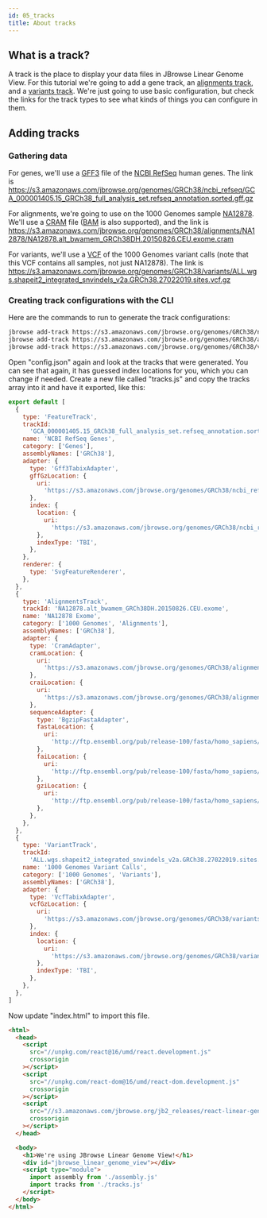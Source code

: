 ```yaml
---
id: 05_tracks
title: About tracks
---
```


## What is a track?

A track is the place to display your data files in JBrowse Linear Genome View.
For this tutorial we're going to add a gene track, an
[alignments track](../../user_guide#alignments-tracks), and a
[variants track](../../user_guide#variant-tracks). We're just going to use basic
configuration, but check the links for the track types to see what kinds of
things you can configure in them.

## Adding tracks

### Gathering data

For genes, we'll use a
[GFF3](https://github.com/The-Sequence-Ontology/Specifications/blob/5c119af6316ccfbc6975af86d0e34157226d208d/gff3.md)
file of the [NCBI RefSeq](https://www.ncbi.nlm.nih.gov/refseq/) human genes. The
link is
https://s3.amazonaws.com/jbrowse.org/genomes/GRCh38/ncbi_refseq/GCA_000001405.15_GRCh38_full_analysis_set.refseq_annotation.sorted.gff.gz

For alignments, we're going to use on the 1000 Genomes sample
[NA12878](https://www.internationalgenome.org/data-portal/sample/NA12878). We'll
use a [CRAM](https://samtools.github.io/hts-specs/CRAMv3.pdf) file
([BAM](https://samtools.github.io/hts-specs/SAMv1.pdf) is also supported), and
the link is
https://s3.amazonaws.com/jbrowse.org/genomes/GRCh38/alignments/NA12878/NA12878.alt_bwamem_GRCh38DH.20150826.CEU.exome.cram

For variants, we'll use a
[VCF](https://samtools.github.io/hts-specs/VCFv4.3.pdf) of the 1000 Genomes
variant calls (note that this VCF contains all samples, not just NA12878). The
link is
https://s3.amazonaws.com/jbrowse.org/genomes/GRCh38/variants/ALL.wgs.shapeit2_integrated_snvindels_v2a.GRCh38.27022019.sites.vcf.gz

### Creating track configurations with the CLI

Here are the commands to run to generate the track configurations:

```sh
jbrowse add-track https://s3.amazonaws.com/jbrowse.org/genomes/GRCh38/ncbi_refseq/GCA_000001405.15_GRCh38_full_analysis_set.refseq_annotation.sorted.gff.gz --name "NCBI RefSeq Genes" --category "Genes" --config '{"renderer": {"type": "SvgFeatureRenderer"}}' --skipCheck
jbrowse add-track https://s3.amazonaws.com/jbrowse.org/genomes/GRCh38/alignments/NA12878/NA12878.alt_bwamem_GRCh38DH.20150826.CEU.exome.cram --name "NA12878 Exome" --category "1000 Genomes, Alignments" --skipCheck
jbrowse add-track https://s3.amazonaws.com/jbrowse.org/genomes/GRCh38/variants/ALL.wgs.shapeit2_integrated_snvindels_v2a.GRCh38.27022019.sites.vcf.gz --name "1000 Genomes Variant Calls" --category "1000 Genomes, Variants" --skipCheck
```

Open "config.json" again and look at the tracks that were generated. You can see
that again, it has guessed index locations for you, which you can change if
needed. Create a new file called "tracks.js" and copy the tracks array into it
and have it exported, like this:

```javascript title="tracks.js"
export default [
  {
    type: 'FeatureTrack',
    trackId:
      'GCA_000001405.15_GRCh38_full_analysis_set.refseq_annotation.sorted.gff',
    name: 'NCBI RefSeq Genes',
    category: ['Genes'],
    assemblyNames: ['GRCh38'],
    adapter: {
      type: 'Gff3TabixAdapter',
      gffGzLocation: {
        uri:
          'https://s3.amazonaws.com/jbrowse.org/genomes/GRCh38/ncbi_refseq/GCA_000001405.15_GRCh38_full_analysis_set.refseq_annotation.sorted.gff.gz',
      },
      index: {
        location: {
          uri:
            'https://s3.amazonaws.com/jbrowse.org/genomes/GRCh38/ncbi_refseq/GCA_000001405.15_GRCh38_full_analysis_set.refseq_annotation.sorted.gff.gz.tbi',
        },
        indexType: 'TBI',
      },
    },
    renderer: {
      type: 'SvgFeatureRenderer',
    },
  },
  {
    type: 'AlignmentsTrack',
    trackId: 'NA12878.alt_bwamem_GRCh38DH.20150826.CEU.exome',
    name: 'NA12878 Exome',
    category: ['1000 Genomes', 'Alignments'],
    assemblyNames: ['GRCh38'],
    adapter: {
      type: 'CramAdapter',
      cramLocation: {
        uri:
          'https://s3.amazonaws.com/jbrowse.org/genomes/GRCh38/alignments/NA12878/NA12878.alt_bwamem_GRCh38DH.20150826.CEU.exome.cram',
      },
      craiLocation: {
        uri:
          'https://s3.amazonaws.com/jbrowse.org/genomes/GRCh38/alignments/NA12878/NA12878.alt_bwamem_GRCh38DH.20150826.CEU.exome.cram.crai',
      },
      sequenceAdapter: {
        type: 'BgzipFastaAdapter',
        fastaLocation: {
          uri:
            'http://ftp.ensembl.org/pub/release-100/fasta/homo_sapiens/dna_index/Homo_sapiens.GRCh38.dna.toplevel.fa.gz',
        },
        faiLocation: {
          uri:
            'http://ftp.ensembl.org/pub/release-100/fasta/homo_sapiens/dna_index/Homo_sapiens.GRCh38.dna.toplevel.fa.gz.fai',
        },
        gziLocation: {
          uri:
            'http://ftp.ensembl.org/pub/release-100/fasta/homo_sapiens/dna_index/Homo_sapiens.GRCh38.dna.toplevel.fa.gz.gzi',
        },
      },
    },
  },
  {
    type: 'VariantTrack',
    trackId:
      'ALL.wgs.shapeit2_integrated_snvindels_v2a.GRCh38.27022019.sites.vcf',
    name: '1000 Genomes Variant Calls',
    category: ['1000 Genomes', 'Variants'],
    assemblyNames: ['GRCh38'],
    adapter: {
      type: 'VcfTabixAdapter',
      vcfGzLocation: {
        uri:
          'https://s3.amazonaws.com/jbrowse.org/genomes/GRCh38/variants/ALL.wgs.shapeit2_integrated_snvindels_v2a.GRCh38.27022019.sites.vcf.gz',
      },
      index: {
        location: {
          uri:
            'https://s3.amazonaws.com/jbrowse.org/genomes/GRCh38/variants/ALL.wgs.shapeit2_integrated_snvindels_v2a.GRCh38.27022019.sites.vcf.gz.tbi',
        },
        indexType: 'TBI',
      },
    },
  },
]
```

Now update "index.html" to import this file.

```html {22} title="index.html"
<html>
  <head>
    <script
      src="//unpkg.com/react@16/umd/react.development.js"
      crossorigin
    ></script>
    <script
      src="//unpkg.com/react-dom@16/umd/react-dom.development.js"
      crossorigin
    ></script>
    <script
      src="//s3.amazonaws.com/jbrowse.org/jb2_releases/react-linear-genome-view.umd.development.js"
      crossorigin
    ></script>
  </head>

  <body>
    <h1>We're using JBrowse Linear Genome View!</h1>
    <div id="jbrowse_linear_genome_view"></div>
    <script type="module">
      import assembly from './assembly.js'
      import tracks from './tracks.js'
    </script>
  </body>
</html>
```

